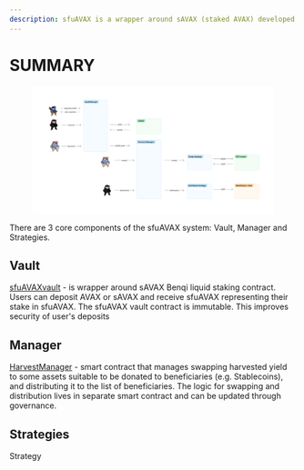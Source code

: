 ```yaml
---
description: sfuAVAX is a wrapper around sAVAX (staked AVAX) developed by Benq.finance
---
```


# SUMMARY

<figure><img src="../../.gitbook/assets/Stake for Ukraine.jpg" alt=""><figcaption></figcaption></figure>

There are 3 core components of the sfuAVAX system: Vault, Manager and Strategies.

## Vault

[sfuAVAXvault](src/contract.savaxvault.md) - is wrapper around sAVAX Benqi liquid staking contract. Users can deposit AVAX or sAVAX and receive sfuAVAX representing their stake in sfuAVAX. The sfuAVAX vault contract is immutable. This improves security of user's deposits

## Manager

[HarvestManager](SUMMARY.md) - smart contract that manages swapping harvested yield to some assets suitable to be donated  to beneficiaries (e.g. Stablecoins), and distributing it to the list of beneficiaries. The logic for swapping and distribution lives in separate smart contract and can be updated through governance.

## Strategies

Strategy&#x20;
